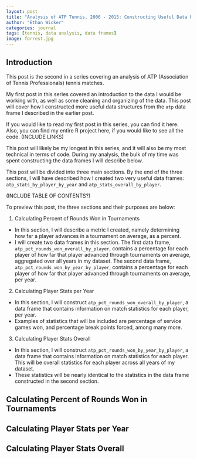 ```yaml
---
layout: post
title: "Analysis of ATP Tennis, 2006 - 2015: Constructing Useful Data Frames"
author: "Ethan Wicker"
categories: journal
tags: [tennis, data analysis, data frames]
image: forrest.jpg
---
```


## Introduction

This post is the second in a series covering an analysis of ATP (Association of Tennis Professionals) tennis matches.  

My first post in this series covered an introduction to the data I would be working with, as well as some cleaning and organizing of the data.  This post will cover how I constructed more useful data structures from the `atp` data frame I described in the earlier post.  

If you would like to read my first post in this series, you can find it here.  Also, you can find my entire R project here, if you would like to see all the code.  (INCLUDE LINKS)

This post will likely be my longest in this series, and it will also be my most technical in terms of code.  During my analysis, the bulk of my time was spent constructing the data frames I will describe below.

This post will be divided into three main sections.  By the end of the three sections, I will have described how I created two very useful data frames: `atp_stats_by_player_by_year` and `atp_stats_overall_by_player`.

(INCLUDE TABLE OF CONTENTS?)

To preview this post, the three sections and their purposes are below:

1. Calculating Percent of Rounds Won in Tournaments

  * In this section, I will describe a metric I created, namely determining how far a player advances in a tournament on average, as a percent.  
  * I will create two data frames in this section.  The first data frame, `atp_pct_rounds_won_overall_by_player`, contains a percentage for each player of how far that player advanced through tournaments on average, aggregated over all years in my dataset.  The second data frame, `atp_pct_rounds_won_by_year_by_player`, contains a percentage for each player of how far that player advanced through tournaments on average, per year.
  
2. Calculating Player Stats per Year

  * In this section, I will construct `atp_pct_rounds_won_overall_by_player`, a data frame that contains information on match statistics for each player, per year.  
  * Examples of statistics that will be included are percentage of service games won, and percentage break points forced, among many more.

3. Calculating Player Stats Overall

  * In this section, I will construct `atp_pct_rounds_won_by_year_by_player`, a data frame that contains information on match statistics for each player.  This will be overall statistics for each player across all years of my dataset.
  * These statistics will be nearly identical to the statistics in the data frame constructed in the second section.
  
  ## Calculating Percent of Rounds Won in Tournaments
  
  
  
  ## Calculating Player Stats per Year
  
  
  
  ## Calculating Player Stats Overall
